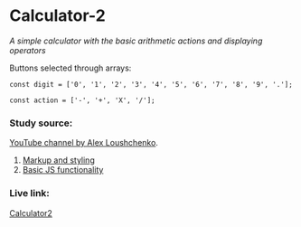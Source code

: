 # Calculator-2
_A simple calculator with the basic arithmetic actions and displaying operators_

Buttons selected through arrays:

`const digit = ['0', '1', '2', '3', '4', '5', '6', '7', '8', '9', '.'];`

`const action = ['-', '+', 'X', '/'];`

### Study source:
[YouTube channel by Alex Loushchenko](https://www.youtube.com/c/itgid).

1. [Markup and styling](https://www.youtube.com/watch?v=MKvptlJ-3VY)
2. [Basic JS functionality](https://www.youtube.com/watch?v=Gquaiuj-VpU)

### Live link: 
[Calculator2](https://nikolai-chernolutskii.github.io/js-projects/calculator2/)